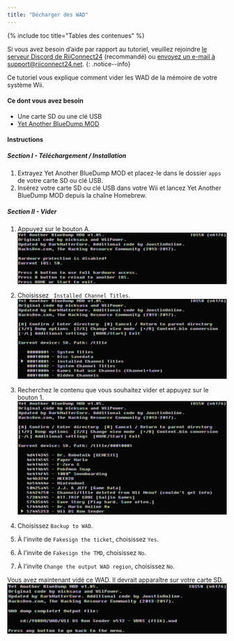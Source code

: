 ```yaml
---
title: "Décharger des WAD"
---
```


{% include toc title="Tables des contenues" %}

Si vous avez besoin d’aide par rapport au tutoriel, veuillez rejoindre [le serveur Discord de RiiConnect24](https://discord.gg/b4Y7jfD) (recommandé) ou [envoyez un e-mail à support@riiconnect24.net](mailto:support@riiconnect24.net).
{: .notice--info}

Ce tutoriel vous explique comment vider les WAD de la mémoire de votre système Wii.

#### Ce dont vous avez besoin
* Une carte SD ou une clé USB
* [Yet Another BlueDump MOD](/assets/files/YABDM.zip)

#### Instructions
##### Section I - Téléchargement / Installation

1. Extrayez Yet Another BlueDump MOD et placez-le dans le dossier ` apps ` de votre carte SD ou clé USB.
2. Insérez votre carte SD ou clé USB dans votre Wii et lancez Yet Another BlueDump MOD depuis la chaîne Homebrew.

##### Section II - Vider
1. Appuyez sur le bouton A. ![Appuyez sur A](/images/DumpWADS/2.png)

2. Choisissez ` Installed Channel Titles`. ![Titres de chaînes installés](/images/DumpWADS/3.png)

3. Recherchez le contenu que vous souhaitez vider et appuyez sur le bouton 1. ![Trouver une chaîne](/images/DumpWADS/4.png)

4. Choisissez ` Backup to WAD `.
5. À l'invite de ` Fakesign the ticket `, choisissez ` Yes `.
6. À l'invite de ` Fakesign the TMD `, choisissez ` No `.
7. À l'invite ` Change the output WAD region `, choisissez ` No `.

Vous avez maintenant vidé ce WAD. Il devrait apparaître sur votre carte SD. ![Terminé](/images/DumpWADS/5.png)
